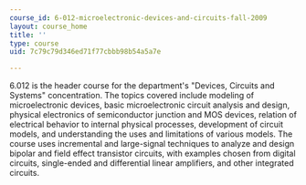 ```yaml
---
course_id: 6-012-microelectronic-devices-and-circuits-fall-2009
layout: course_home
title: ''
type: course
uid: 7c79c79d346ed71f77cbbb98b54a5a7e

---
```

6.012 is the header course for the department's "Devices, Circuits and Systems" concentration. The topics covered include modeling of microelectronic devices, basic microelectronic circuit analysis and design, physical electronics of semiconductor junction and MOS devices, relation of electrical behavior to internal physical processes, development of circuit models, and understanding the uses and limitations of various models. The course uses incremental and large-signal techniques to analyze and design bipolar and field effect transistor circuits, with examples chosen from digital circuits, single-ended and differential linear amplifiers, and other integrated circuits.
